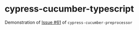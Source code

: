 # cypress-cucumber-typescript
Demonstration of [Issue #61](https://github.com/TheBrainFamily/cypress-cucumber-preprocessor/issues/61) of `cypress-cucumber-preprocessor`
